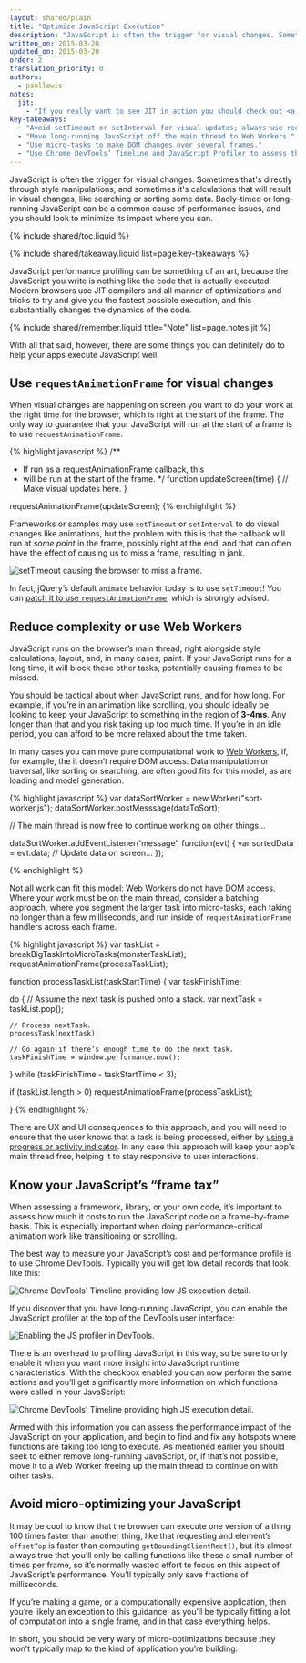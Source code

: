 ```yaml
---
layout: shared/plain
title: "Optimize JavaScript Execution"
description: "JavaScript is often the trigger for visual changes. Sometimes that's directly through style manipulations, and sometimes it's calculations that will result in visual changes, like searching or sorting some data. Badly-timed or long-running JavaScript can be a common cause of performance issues, and you should look to minimize its impact where you can."
written_on: 2015-03-20
updated_on: 2015-03-20
order: 2
translation_priority: 0
authors:
  - paullewis
notes:
  jit:
    - "If you really want to see JIT in action you should check out <a href='http://mrale.ph/irhydra/2/'>IRHydra<sup>2</sup> by Vyacheslav Egorov</a>. It shows the intermediate state of JavaScript code when Chrome’s JavaScript engine, V8, is optimizing it."
key-takeaways:
  - "Avoid setTimeout or setInterval for visual updates; always use requestAnimationFrame instead."
  - "Move long-running JavaScript off the main thread to Web Workers."
  - "Use micro-tasks to make DOM changes over several frames."
  - "Use Chrome DevTools’ Timeline and JavaScript Profiler to assess the impact of JavaScript."
---
```


<p class="intro">
  JavaScript is often the trigger for visual changes. Sometimes that's 
  directly through style manipulations, and sometimes it's calculations that 
  will result in visual changes, like searching or sorting some data. 
  Badly-timed or long-running JavaScript can be a common cause of performance 
  issues, and you should look to minimize its impact where you can.
</p>

{% include shared/toc.liquid %}

{% include shared/takeaway.liquid list=page.key-takeaways %}

JavaScript performance profiling can be something of an art, because the JavaScript you write is nothing like the code that is actually executed. Modern browsers use JIT compilers and all manner of optimizations and tricks to try and give you the fastest possible execution, and this substantially changes the dynamics of the code.

{% include shared/remember.liquid title="Note" list=page.notes.jit %}

With all that said, however, there are some things you can definitely do to help your apps execute JavaScript well.

## Use `requestAnimationFrame` for visual changes

When visual changes are happening on screen you want to do your work at the right time for the browser, which is right at the start of the frame. The only way to guarantee that your JavaScript will run at the start of a frame is to use `requestAnimationFrame`.

{% highlight javascript %}
/**
 * If run as a requestAnimationFrame callback, this
 * will be run at the start of the frame.
 */
function updateScreen(time) {
  // Make visual updates here.
}

requestAnimationFrame(updateScreen);
{% endhighlight %}

Frameworks or samples may use `setTimeout` or `setInterval` to do visual changes like animations, but the problem with this is that the callback will run at _some point_ in the frame, possibly right at the end, and that can often have the effect of causing us to miss a frame, resulting in jank.

<img src="images/optimize-javascript-execution/settimeout.jpg" alt="setTimeout causing the browser to miss a frame.">

In fact, jQuery’s default `animate` behavior today is to use `setTimeout`! You can [patch it to use `requestAnimationFrame`](https://github.com/gnarf/jquery-requestAnimationFrame), which is strongly advised.

## Reduce complexity or use Web Workers

JavaScript runs on the browser’s main thread, right alongside style calculations, layout, and, in many cases, paint. If your JavaScript runs for a long time, it will block these other tasks, potentially causing frames to be missed.

You should be tactical about when JavaScript runs, and for how long. For example, if you’re in an animation like scrolling, you should ideally be looking to keep your JavaScript to something in the region of **3-4ms**. Any longer than that and you risk taking up too much time. If you’re in an idle period, you can afford to be more relaxed about the time taken.

In many cases you can move pure computational work to [Web Workers](https://developer.mozilla.org/en-US/docs/Web/API/Web_Workers_API/basic_usage), if, for example, the it doesn’t require DOM access. Data manipulation or traversal, like sorting or searching, are often good fits for this model, as are loading and model generation.

{% highlight javascript %}
var dataSortWorker = new Worker("sort-worker.js");
dataSortWorker.postMesssage(dataToSort);

// The main thread is now free to continue working on other things...

dataSortWorker.addEventListener('message', function(evt) {
   var sortedData = evt.data;
   // Update data on screen...
});

{% endhighlight %}

Not all work can fit this model: Web Workers do not have DOM access. Where your work must be on the main thread, consider a batching approach, where you segment the larger task into micro-tasks, each taking no longer than a few milliseconds, and run inside of `requestAnimationFrame` handlers across each frame.

{% highlight javascript %}
var taskList = breakBigTaskIntoMicroTasks(monsterTaskList);
requestAnimationFrame(processTaskList);

function processTaskList(taskStartTime) {
  var taskFinishTime;

  do {
    // Assume the next task is pushed onto a stack.
    var nextTask = taskList.pop();

    // Process nextTask.
    processTask(nextTask);

    // Go again if there’s enough time to do the next task.
    taskFinishTime = window.performance.now();
  } while (taskFinishTime - taskStartTime < 3);

  if (taskList.length > 0)
    requestAnimationFrame(processTaskList);

}
{% endhighlight %}

There are UX and UI consequences to this approach, and you will need to ensure that the user knows that a task is being processed, either by [using a progress or activity indicator](http://www.google.com/design/spec/components/progress-activity.html). In any case this approach will keep your app's main thread free, helping it to stay responsive to user interactions.

## Know your JavaScript’s “frame tax”

When assessing a framework, library, or your own code, it’s important to assess how much it costs to run the JavaScript code on a frame-by-frame basis. This is especially important when doing performance-critical animation work like transitioning or scrolling.

The best way to measure your JavaScript’s cost and performance profile is to use Chrome DevTools. Typically you will get low detail records that look like this:

<img src="images/optimize-javascript-execution/low-js-detail.jpg" alt="Chrome DevTools' Timeline providing low JS execution detail.">

If you discover that you have long-running JavaScript, you can enable the JavaScript profiler at the top of the DevTools user interface:

<img src="images/optimize-javascript-execution/js-profiler-toggle.jpg" alt="Enabling the JS profiler in DevTools.">

There is an overhead to profiling JavaScript in this way, so be sure to only enable it when you want more insight into JavaScript runtime characteristics. With the checkbox enabled you can now perform the same actions and you’ll get significantly more information on which functions were called in your JavaScript:

<img src="images/optimize-javascript-execution/high-js-detail.jpg" alt="Chrome DevTools' Timeline providing high JS execution detail.">

Armed with this information you can assess the performance impact of the JavaScript on your application, and begin to find and fix any hotspots where functions are taking too long to execute. As mentioned earlier you should seek to either remove long-running JavaScript, or, if that’s not possible, move it to a Web Worker freeing up the main thread to continue on with other tasks.

## Avoid micro-optimizing your JavaScript

It may be cool to know that the browser can execute one version of a thing 100 times faster than another thing, like that requesting and element’s `offsetTop` is faster than computing `getBoundingClientRect()`, but it’s almost always true that you’ll only be calling functions like these a small number of times per frame, so it’s normally wasted effort to focus on this aspect of JavaScript’s performance. You'll typically only save fractions of milliseconds.

If you’re making a game, or a computationally expensive application, then you’re likely an exception to this guidance, as you’ll be typically fitting a lot of computation into a single frame, and in that case everything helps.

In short, you should be very wary of micro-optimizations because they won’t typically map to the kind of application you’re building.
